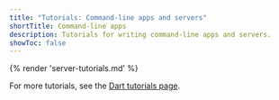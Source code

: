 ```yaml
---
title: "Tutorials: Command-line apps and servers"
shortTitle: Command-line apps
description: Tutorials for writing command-line apps and servers.
showToc: false
---
```


{% render 'server-tutorials.md' %}

For more tutorials, see the [Dart tutorials page](/tutorials).
